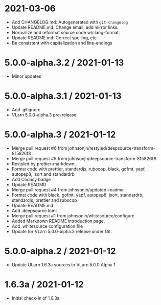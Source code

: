 # 2021-03-06

- Add CHANGELOG.md: Autogenerated with `git-changelog`
- Update README.md: Change email, add mirror links.
- Normalize and reformat source code w/clang-format.
- Update README.md: Correct spelling, etc.
- Be consistent with capitalization and line-endings

# 5.0.0-alpha.3.2 / 2021-01-13

- Minor updates

# 5.0.0-alpha.3.1 / 2021-01-13

- Add .gitignore
- VLarn 5.0.0-alpha.3 pre-release.

# 5.0.0-alpha.3 / 2021-01-12

- Merge pull request #6 from
  johnsonjh/restyled/deepsource-transform-815826f8
- Merge pull request #5 from johnsonjh/deepsource-transform-815826f8
- Restyled by prettier-markdown
- Format code with prettier, standardjs, rubocop, black, gofmt, yapf,
  autopep8, isort and standardrb
- Add Codacy badge
- Update READMD
- Merge pull request #4 from johnsonjh/updated-readme
- Format code with black, gofmt, yapf, autopep8, isort, standardrb,
  standardjs, prettier and rubocop
- Update README.md
- Add .deepsource.toml
- Merge pull request #1 from johnsonjh/whitesource/configure
- Added Markdown README introduction page.
- Add .whitesource configuration file
- Update for VLarn 5.0.0-alpha.2 release under Git.

# 5.0.0-alpha.2 / 2021-01-12

- Update ULarn 1.6.3a sources to VLarn 5.0.0 Alpha 1

# 1.6.3a / 2021-01-12

- Initial check-in of 1.6.3a
